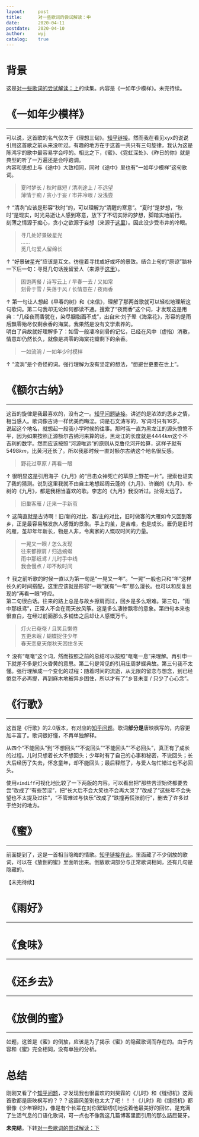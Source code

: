 ```yaml
---
layout:		post
title:		对一些歌词的尝试解读：中
date:		2020-04-11
postdate:	2020-04-10
author:		wyj
catalog:	true
---
```


# 背景

这是[对一些歌词的尝试解读：上](https://2o181o28.github.io/2020/04/10/%E5%AF%B9%E6%AD%8C%E8%AF%8D%E7%9A%84%E5%B0%9D%E8%AF%95%E8%A7%A3%E8%AF%BB/)的续集。内容是《一如年少模样》。未完待续。

# 《一如年少模样》
-----

可以说，这首歌的名气仅次于《理想三旬》。[知乎链接](https://www.zhihu.com/question/60482999)。然而我在看见xyx的说说引用这首歌之前从来没听过。有趣的地方在于这首一共只有三句旋律，我认为这是陈鸿宇的歌中最容易学会哼的。相比之下，《蜜》、《霓虹深处》、《昨日的你》就是典型的听了一万遍还是会哼跑调。  
内容和思想上与《途中》大致相同，同时《途中》里也有“一如年少模样”这句歌词。

> 夏时梦长 / 秋时昼短 / 清冽途上 / 不远望  
薄情于痴 / 贪小于妄 / 市井冷眼 / 没浅尝

$\uparrow$ “清冽”应该是形容“秋时”的，可以理解为“清醒的寒意”。“夏时”是梦想，“秋时”是现实，时光易逝让人感到寒意，放下了不切实际的梦想，脚踏实地前行。  
刻薄之情源于痴心，贪小之欲源于妄想（来源于[这里](https://zhidao.baidu.com/question/588259473153890245.html)）。因此没少受市井的冷眼。

> 寻几处好景破星光  
......  
觅几句爱人留绵长

$\uparrow$ “好景破星光”应该是互文。彷徨着寻找或好或坏的景致。结合上句的“原谅”脑补一下后一句：寻觅几句话挽留爱人（来源于[这里](https://zhidao.baidu.com/question/334019826660235285.html)）。

> 困饱两餐 / 诗写云上 / 早春一去 / 又如常  
刻骨于雪 / 失落于风 / 长情意在 / 夜雨香

$\uparrow$ 第一句让人想起《早春的树》和《来信》，理解了那两首歌就可以轻松地理解这句歌词。第二句我却无论如何都读不通。搜索了“夜雨香”这个词，才发现这是用典：“几经夜雨香犹在，染尽胭脂画不成”，出自宋·刘子翚《海棠花》，形容的是雨后飘零殆尽仅剩余香的海棠。我果然是没有文学素养的。  
明白了典故就好理解多了：如雪一般凄冷刻骨的记忆，已经在风中（虚指）消散，情意却仍然长久，就像是凋零的海棠花瓣剩下的余香。

> 一如流淌 / 一如年少时模样

$\uparrow$ “流淌”是个奇怪的词。强行理解为没有坚定的想法，“想避世更要在世上”。

# 《额尔古纳》
-----

这首的旋律是我最喜欢的，没有之一。[知乎问题链接](https://www.zhihu.com/question/51367439/answer/125573556)。讲述的是浓浓的思乡之情，相当感人。歌词像古诗一样优美而晦涩。词是石文涛写的，写词时只有16岁。  
说起这个地名，就想起一段我小学时候的往事。那时我一直为黑龙江的源头愤愤不平，因为如果按照正源额尔古纳河来算的话，黑龙江的长度就是$4444km$这个不吉利的数字。然而应该按照“河源唯远”的原则从克鲁伦河开始算，这样子就有$5498km$，比黄河还长了。所以我那时候一直对额尔古纳这个地名很反感。

> 野花过草原 / 再看一眼

$\uparrow$ 很明显这是引用海子《九月》的“目击众神死亡的草原上野花一片”。搜索也证实了我的猜测。说到这里我就不由自主地想起周云蓬的《九月》、许巍的《九月》、朴树的《九月》，都是我相当喜欢的歌。李志的《九月》我没听过。扯得太远了。

> 旧巢客雁 / 迁来一手新茧

$\uparrow$ 这简直就是古诗啊！旧/新的对比、客/主的对比，旧时做客的大雁如今又回到客乡，正是最容易触发旅人感慨的景象。手上的茧，是苦难，也是成长。雁仍是旧时的雁，茧却年年新长，物是人非，令离家的人慨叹时间的力量。

> 一晃又一眼 / 怎么发现  
往来都擦肩 / 归途蜿蜒  
雨中那纸鸢 / 儿时手中线  
我会慢点 / 却不敌时间

$\uparrow$ 我之前听歌的时候一直以为第一句是“一晃又一年”。“一晃”一般也只和“年”这样长久的时间搭配，这里应该就是形容“一眼”就有“一年”那么漫长。也可以和反复出现的“再看一眼”呼应。  
第二句很白话。往来的路上总是与故乡擦肩而过，回乡是多么艰难。第三句，“雨中那纸鸢”，正常人不会在雨天放风筝。这是多么凄惨飘零的意象。第四句本来也很直白，在经过前面那么多铺垫之后却让人感慨万千。

> 灯火已奄奄 / 且笑且懒倦  
五更未眠 / 蝴蝶捉住少年  
春天恋夏天倦秋天困住冬天

$\uparrow$ 没有“奄奄”这个词，然而按照之前的总结可以按照“奄奄一息”来理解。再引申一下就差不多是灯火昏黄的意思。第二句是常见的引用庄周梦蝶典故。第三句我不太懂。强行理解成一个变化的过程：随着时间的流逝，从无限的留恋与想念，到已经倦怠不必再提，再到麻木地被异乡困住，所以才有了“乡音未变 / 只少了心心念”。

# 《行歌》
-----

这首是《行歌》的2.0版本，有对应的[知乎问题](https://www.zhihu.com/question/54234427)。歌词**部分是**唐映枫写的，内容更加丰富了。歌词很好懂，不再单独解释。

从四个“不能回头”到“不想回头”“不说回头”“不能回头”“不必回头”，真正有了成长的过程。儿时只想着长大不想回头；少年时有了自己的心事和秘密，不说回头；长大后经历了失去，怀念童年，却不能回头；最后释然了，与爱人匆忙错过也不必回头。

使用`vimdiff`可视化地比较了一下两版的内容。可以看出把“那些苦涩始终都要去尝”改成了“有些苦涩”，把“长大后不会大笑也不会再大哭了”改成了“这些年不会失望也不太提及过往”，“不管难过与快乐”改成了“跌撞再慌张前行”，删去了许多过于绝对的地方。

# 《蜜》
-----

前面提到了，这是一首相当隐晦的情歌。[知乎链接在此](https://www.zhihu.com/question/56818464)。里面藏了不少倒放的歌词，可以在《放倒的蜜》里面听出来。倒放歌词部分与正常歌词相同，还有几句是隐藏的。

【未完待续】

# 《雨好》
-----

# 《食味》
-----

# 《还乡去》
-----

# 《放倒的蜜》
-----

如题，这首是《蜜》的倒放，应该是为了揭示《蜜》的隐藏歌词而存在的。由于内容和《蜜》完全相同，没有单独的分析。

# 总结

刚刚又看了个[知乎问题](https://www.zhihu.com/question/41737921)，才发现我也很喜欢的刘昊霖的《儿时》和《缝纫机》这两首歌都是唐映枫写的？？？这画风差别也太大了吧！！！《儿时》和《缝纫机》都很像《少年锦时》，像是有个长辈在对你絮絮叨叨地说着他最美好的回忆，是充满了生活气息的口语化歌词，可一点也不像我这几篇博客里面引用的那么詰屈聱牙。

**未完结**。下转[对一些歌词的尝试解读：下](https://2o181o28.github.io/2020/04/10/%E5%AF%B9%E6%AD%8C%E8%AF%8D%E7%9A%84%E5%B0%9D%E8%AF%95%E8%A7%A3%E8%AF%BB3/)
